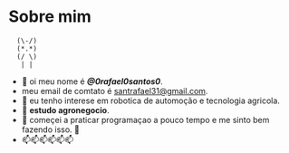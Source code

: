    # Sobre mim
   
      (\-/)
      (*.*)
      (/ \)
       | |
   
- 👋 oi meu nome é ***@0rafael0santos0***.
- meu email de comtato é santrafael31@gmail.com.
- 👀 eu tenho interese em robotica de automoção e tecnologia agricola.
- 🌱 **estudo agronegocio**.
- 💞️ começei a praticar programaçao a pouco tempo e me sinto bem fazendo isso. 💞️
- 📫📫📫📫📫📫

<!---
0rafael0santos0/0rafael0santos0 is a ✨ special ✨ repository because its `README.md` (this file) appears on your GitHub profile.
You can click the Preview link to take a look at your changes.
--->
